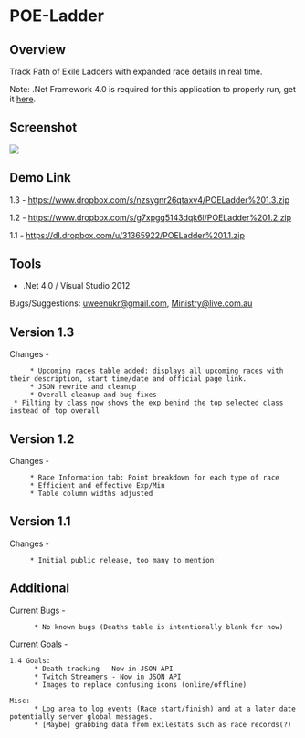 POE-Ladder
==========

Overview
--------
Track Path of Exile Ladders with expanded race details in real time.

Note: .Net Framework 4.0 is required for this application to properly run, get it [here](http://www.microsoft.com/en-au/download/details.aspx?id=17718).

Screenshot
----------
[![](http://i.imgur.com/He1hEEn.png)](http://i.imgur.com/He1hEEn.png)

Demo Link
---------
1.3 - https://www.dropbox.com/s/nzsygnr26qtaxv4/POELadder%201.3.zip

1.2 - https://www.dropbox.com/s/g7xpgq5143dqk6l/POELadder%201.2.zip

1.1 - https://dl.dropbox.com/u/31365922/POELadder%201.1.zip


Tools
-----
* .Net 4.0 / Visual Studio 2012

Bugs/Suggestions: 
uweenukr@gmail.com, 
Ministry@live.com.au

Version 1.3
-----------
Changes -

         * Upcoming races table added: displays all upcoming races with their description, start time/date and official page link.
         * JSON rewrite and cleanup
         * Overall cleanup and bug fixes
	 * Filting by class now shows the exp behind the top selected class instead of top overall

Version 1.2
-----------
Changes -

         * Race Information tab: Point breakdown for each type of race
         * Efficient and effective Exp/Min
         * Table column widths adjusted

Version 1.1
-----------
Changes -

         * Initial public release, too many to mention!
         
         
Additional
----------
Current Bugs -

          * No known bugs (Deaths table is intentionally blank for now)

Current Goals -

	1.4 Goals:
          * Death tracking - Now in JSON API
          * Twitch Streamers - Now in JSON API
          * Images to replace confusing icons (online/offline)
          
	Misc: 
          * Log area to log events (Race start/finish) and at a later date potentially server global messages.
          * [Maybe] grabbing data from exilestats such as race records(?)
          
